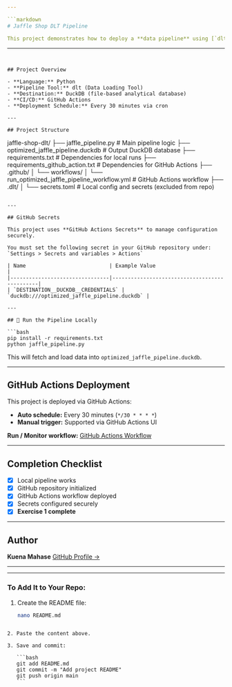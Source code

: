 ```yaml
---

```markdown
# Jaffle Shop DLT Pipeline

This project demonstrates how to deploy a **data pipeline** using [`dlt`](https://github.com/dlt-hub/dlt) and **GitHub Actions** for automation. It extracts, normalizes, and loads data from a sample Jaffle Shop API into a local DuckDB database.
````
---
```


## Project Overview

- **Language:** Python  
- **Pipeline Tool:** dlt (Data Loading Tool)  
- **Destination:** DuckDB (file-based analytical database)  
- **CI/CD:** GitHub Actions  
- **Deployment Schedule:** Every 30 minutes via cron

---

## Project Structure

```

jaffle-shop-dlt/
├── jaffle\_pipeline.py                        # Main pipeline logic
├── optimized\_jaffle\_pipeline.duckdb          # Output DuckDB database
├── requirements.txt                          # Dependencies for local runs
├── requirements\_github\_action.txt            # Dependencies for GitHub Actions
├── .github/
│   └── workflows/
│       └── run\_optimized\_jaffle\_pipeline\_workflow\.yml  # GitHub Actions workflow
├── .dlt/
│   └── secrets.toml                          # Local config and secrets (excluded from repo)

````

---

## GitHub Secrets

This project uses **GitHub Actions Secrets** to manage configuration securely.

You must set the following secret in your GitHub repository under:  
`Settings > Secrets and variables > Actions`

| Name                           | Example Value                                |
|--------------------------------|----------------------------------------------|
| `DESTINATION__DUCKDB__CREDENTIALS` | `duckdb:///optimized_jaffle_pipeline.duckdb` |

---

## 🚀 Run the Pipeline Locally

```bash
pip install -r requirements.txt
python jaffle_pipeline.py
````

This will fetch and load data into `optimized_jaffle_pipeline.duckdb`.

---

## GitHub Actions Deployment

This project is deployed via GitHub Actions:

* **Auto schedule:** Every 30 minutes (`*/30 * * * *`)
* **Manual trigger:** Supported via GitHub Actions UI

**Run / Monitor workflow:**
[GitHub Actions Workflow](https://github.com/KuenaMahase/jaffle-shop-dlt/actions)

---

##  Completion Checklist

* [x] Local pipeline works
* [x] GitHub repository initialized
* [x] GitHub Actions workflow deployed
* [x] Secrets configured securely
* [x] **Exercise 1 complete**

---

## Author

**Kuena Mahase**
[GitHub Profile →](https://github.com/KuenaMahase)

---



---

###  To Add It to Your Repo:

1. Create the README file:

   ```bash
   nano README.md
````

2. Paste the content above.

3. Save and commit:

   ```bash
   git add README.md
   git commit -m "Add project README"
   git push origin main
   ```


